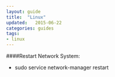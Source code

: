 ```yaml
---
layout: guide
title:  "Linux"
updated:   2015-06-22
categories: guides
tags:
- linux
---
```


####Restart Network System:
* sudo service network-manager restart
